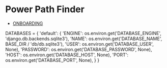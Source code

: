 # Power Path Finder

- [ONBOARDING](./ONBOARDING.md)

DATABASES = {
    'default': {
        'ENGINE': os.environ.get('DATABASE_ENGINE', 'django.db.backends.sqlite3'),
        'NAME': os.environ.get('DATABASE_NAME', BASE_DIR / 'db/db.sqlite3'),
        'USER': os.environ.get('DATABASE_USER', None),
        'PASSWORD': os.environ.get('DATABASE_PASSWORD', None),
        'HOST': os.environ.get('DATABASE_HOST', None),
        'PORT': os.environ.get('DATABASE_PORT', None),
    }
}